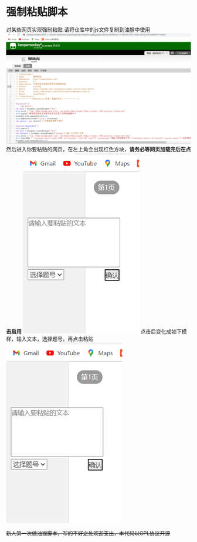 # 强制粘贴脚本
对某些网页实现强制粘贴
请将仓库中的js文件复制到油猴中使用
![tampermonkey](/docs/tampermonkey.png)
然后进入你要粘贴的网页，在左上角会出现红色方块，**请务必等网页加载完后在点击启用**
![loading](/docs/image.png)
点击后变化成如下模样，输入文本，选择题号，再点击粘贴
![loaded](/docs/image.png)

~~新人第一次做油猴脚本，写的不好之处欢迎支出，本代码以GPL协议开源~~
